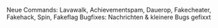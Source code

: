 Neue Commands: Lavawalk, Achievementspam, Dauerop, Fakecheater, Fakehack, Spin, Fakeflag
Bugfixes: Nachrichten & kleinere Bugs gefixxt
